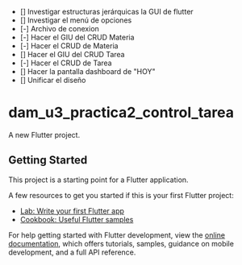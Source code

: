 - [] Investigar estructuras jerárquicas la GUI de flutter
- [] Investigar el menú de opciones
- [-] Archivo de conexion
- [-] Hacer el GIU del CRUD Materia
- [-] Hacer el CRUD de Materia
- [] Hacer el GIU del CRUD Tarea
- [-] Hacer el CRUD de Tarea
- [] Hacer la pantalla dashboard de "HOY"
- [] Unificar el diseño

# dam_u3_practica2_control_tarea

A new Flutter project.

## Getting Started

This project is a starting point for a Flutter application.

A few resources to get you started if this is your first Flutter project:

- [Lab: Write your first Flutter app](https://docs.flutter.dev/get-started/codelab)
- [Cookbook: Useful Flutter samples](https://docs.flutter.dev/cookbook)

For help getting started with Flutter development, view the
[online documentation](https://docs.flutter.dev/), which offers tutorials,
samples, guidance on mobile development, and a full API reference.
